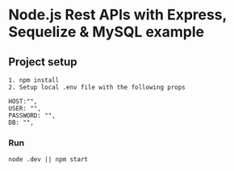 # Node.js Rest APIs with Express, Sequelize & MySQL example

## Project setup

```
1. npm install
2. Setup local .env file with the following props

HOST:"",
USER: "",
PASSWORD: "",
DB: "",

```

### Run

```
node .dev || npm start
```
